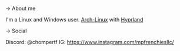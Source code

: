 -> About me

I'm a Linux and Windows user. [Arch-Linux](https://https://archlinux.org/) with [Hyprland](https://hyprland.org/)

-> Social

Discord: @chompertf
IG: https://www.instagram.com/mpfrenchiesllc/
